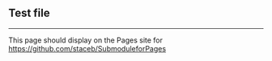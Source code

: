 ## Test file
-------------------------

This page should display on the Pages site for https://github.com/staceb/SubmoduleforPages
